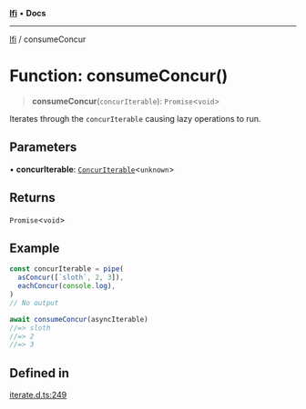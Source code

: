 [**lfi**](../readme.md) • **Docs**

***

[lfi](../globals.md) / consumeConcur

# Function: consumeConcur()

> **consumeConcur**(`concurIterable`): `Promise`\<`void`\>

Iterates through the `concurIterable` causing lazy operations to run.

## Parameters

• **concurIterable**: [`ConcurIterable`](../type-aliases/ConcurIterable.md)\<`unknown`\>

## Returns

`Promise`\<`void`\>

## Example

```js
const concurIterable = pipe(
  asConcur([`sloth`, 2, 3]),
  eachConcur(console.log),
)
// No output

await consumeConcur(asyncIterable)
//=> sloth
//=> 2
//=> 3
```

## Defined in

[iterate.d.ts:249](https://github.com/TomerAberbach/lfi/blob/d7a0f90dd72245d6efd6bd97c58a78b3f3028f25/src/operations/iterate.d.ts#L249)
